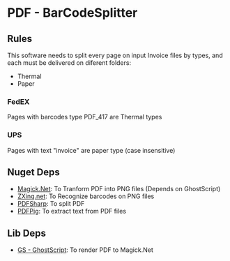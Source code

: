 ﻿# PDF - BarCodeSplitter

## Rules
This software needs to split every page on input Invoice files by types, and each must be delivered on diferent folders:
- Thermal
- Paper

### FedEX
Pages with barcodes type PDF_417 are Thermal types

### UPS
Pages with text "invoice" are paper type (case insensitive)

## Nuget Deps
- [Magick.Net](https://github.com/dlemstra/Magick.NET): To Tranform PDF into PNG files (Depends on GhostScript)
- [ZXing.net](https://www.nuget.org/packages/ZXing.Net/): To Recognize barcodes on PNG files
- [PDFSharp](http://www.pdfsharp.net/NuGetPackage_PDFsharp-MigraDoc-gdi.ashx): To split PDF
- [PDFPig](https://uglytoad.github.io/PdfPig/): To extract text from PDF files

## Lib Deps
- [GS - GhostScript](https://www.ghostscript.com/): To render PDF to Magick.Net
